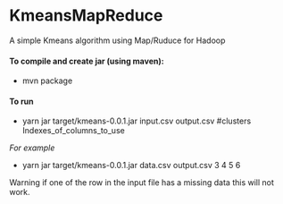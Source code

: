# KmeansMapReduce
A simple Kmeans algorithm using Map/Ruduce for Hadoop

#### To compile and create jar (using maven):
 - mvn package

#### To run
 - yarn jar target/kmeans-0.0.1.jar input.csv output.csv #clusters Indexes_of_columns_to_use

*For example*
 - yarn jar target/kmeans-0.0.1.jar data.csv output.csv 3 4 5 6

Warning if one of the row in the input file has a missing data this will not work.
